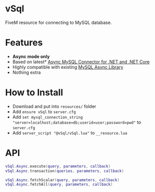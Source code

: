 # vSql
FiveM resource for connecting to MySQL database.

# Features
* **Async mode only**
* Based on latest* [Async MySQL Connector for .NET and .NET Core](https://github.com/mysql-net/MySqlConnector)
* Highly compatible with existing [MySQL Async Library](https://github.com/brouznouf/fivem-mysql-async/tree/v2.1.1)
* Nothing extra

# How to Install
* Download and put into `resources/` folder
* Add `ensure vSql` to `server.cfg`
* Add `set mysql_connection_string "server=localhost;database=db;userid=user;password=pwd"` to `server.cfg`
* Add `server_script "@vSql/vSql.lua"` to `__resource.lua`

# API
```lua
vSql.Async.execute(query, parameters, callback)
vSql.Async.transaction(queries, parameters, callback)

vSql.Async.fetchScalar(query, parameters, callback)
vSql.Async.fetchAll(query, parameters, callback)
```
